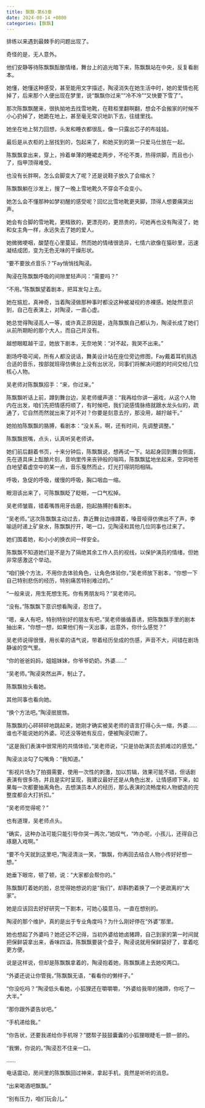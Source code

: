 ```yaml
---
title: 飘飘-第63章
date: 2024-08-14 +0800
categories: [飘飘]
---
```


排练以来遇到最棘手的问题出现了。

奇怪的是，无人意外。

他们安静等待陈飘飘酝酿情绪，舞台上的追光暗下来，陈飘飘站在中央，反复看剧本。

她懂，她懂这种感受，甚至能用文字描述，陶浸消失在她生活中时，她的爱情也死掉了，后来那个人便出现在梦里，说“飘飘你过来”“冷不冷”“又快要下雪了”。

那次陈飘飘醒来，很执拗地去找雪地靴，在鞋柜里翻啊翻，想会不会搬家的时候不小心扔掉了，她跪在地上，甚至毫无常识地趴下去，往缝里找。

她坐在地上努力回想，头发和睡衣都很乱，像一只露出芯子的布娃娃。

最后是从衣柜的上层找到的，包起来了，和她买到的第一只爱马仕放在一起。

陈飘飘拿出来，穿上，拎着单薄的睡裙走两步，不伦不类，热得烘脚，而且也小了，指甲顶得难受。

也没有长胖啊，怎么会脚变大了呢？还是说鞋子放久了会缩水？

陈飘飘躺在沙发上，搜了一晚上雪地靴久不穿会不会变小。

她怎么会不懂那种如梦初醒的感受呢？回忆比雪地靴更夹脚，顶得人想要痛哭出声。

她会有合脚的雪地靴，更精致的，更漂亮的，更昂贵的，可她再也没有陶浸了，她和女主角一样，永远失去了她的爱人。

她微微哽咽，酸楚在心里蔓延，然而她的情绪很诡异，七情六欲像在猫砂里，迅速凝结成团，变为无色无味的干燥形状。

“要不要放点音乐？”Fay悄悄找陶浸。

陶浸在陈飘飘呼吸的间隙里轻声问：“需要吗？”

“不用。”陈飘飘望着剧本，把耳发勾上去。

她在尴尬，真神奇，当着陶浸做那种事时都没这种被凝视的赤裸感。她陡然意识到，自己在表演上，对陶浸，一直心虚。

她总觉得陶浸高人一等，或许真正原因是，连陈飘飘自己都认为，陶浸长成了她们从前所期盼的那个大人，而自己并没有。

越想眼眶越干涩，她放下剧本，无奈地笑：“对不起，我哭不出来。”

剧场呼吸可闻，所有人都没说话，舞美设计站在座位旁边修图，Fay戴着耳机挑选合适的音乐，按部就班得仿佛台上没有出状况，同事们将解决问题的时间交给几位核心人物。

吴老师对陈飘飘招手：“来，你过来。”

陈飘飘听话上前，蹲到舞台边，吴老师缓声道：“我再给你讲一遍戏，从这个人物内在出发，咱们先把情感捋顺了，有时候吧，我们说感情脉络就跟水龙头似的，疏通了，它自然而然就出来了对不对？你要是刻意去拧，那没用，越拧越干。”

她拍拍陈飘飘的胳膊，看剧本：“没关系，啊，还有时间，先调整调整。”

陈飘飘抿嘴，点头，认真听吴老师讲。

她们前后翻着书页，十来分钟后，陈飘飘说，想再试一下。站起身回到舞台侧面，先在道具床上酝酿片刻，音响里传来丧钟般的嗡鸣，陈飘飘猛地坐起来，空洞地苍白地望着虚空中的某一点，音乐戛然而止，灯光打得阴阳相隔。

呼吸，急促的呼吸，缓慢的呼吸，胸口咽血一缩。

眼泪该出来了，可陈飘飘眨了眨眼，一口气松掉。

吴老师皱眉，错着嘴唇用牙齿磨，抱起胳膊肘看剧本。

“吴老师。”这次陈飘飘主动过去，靠近舞台边缘蹲着，嗓音哑得仿佛出不了声，李喻适时递上矿泉水，陈飘飘拧开，喝一口，见陶浸和其他几位同事也过来了。

她们围着她，和小小的换衣间一样安全。

陈飘飘不知道她们是不是为了隔绝其余工作人员的视线，以保护演员的情绪，但她非常感激这个举动。

“咱们换个方法，不用你去体验角色，让角色体验你，”吴老师放下剧本，“你想一下自己特别悲伤的经历，特别痛苦特别难过的。”

“一般来说，用生死想生死。你有男朋友吗？”吴老师问。

“没有。”陈飘飘下意识想看陶浸，忍住了。

“嗯，亲人有吧，特别特别好的朋友有吧，”吴老师循循善诱，把陈飘飘手里的剧本抽出来，“你想一想，如果他们有一天出事，出意外，你什么感觉？”

吴老师说得很慢，用长辈的语气说，带着经历垒成的伤感，声音不大，间错在剧场静谧的空气里。

“你的爸爸妈妈，姐姐妹妹，你爷爷奶奶，外婆……”

“吴老师。”陶浸突然出声，制止了。

陈飘飘抬头看她。

其他同事也看向她。

“换个方法吧。”陶浸抿抿唇。

陈飘飘的心砰砰砰地跳起来，她刚才确实被吴老师的语言打得心头一缩，外婆……谁也不能说她的外婆。可还没等她有反应，便被陶浸切断了。

“这是我们表演中很常用的共情体验，”吴老师说，“只是协助演员去抓难过的感觉。”

陶浸淡淡勾了勾嘴角：“我知道。”

“影视片场为了拍摄需要，使用一次性的刺激，加以剪辑，效果可能不错，但话剧表演有很多场，并且是实时呈现，我建议最好还是从角色出发，让情感顺下来，如果每一次都要抽离角色，去想演员本人的经历，那么表演的流畅度和人物塑造的完整度都会大打折扣。”

“吴老师觉得呢？”

也有道理，吴老师点头。

“确实，这种办法可能只能引导你哭一两次，”她叹气，“咋办呢，小孩儿，还得自己琢磨入戏啊。”

“要不今天就到这里吧，”陶浸清淡一笑，“飘飘，你再回去结合人物小传好好想一想。”

她垂下眼帘，顿了顿，说：“大家都会帮你的。”

陈飘飘盯着她的脸，总觉得她想说的是“我们”，却斟酌着换了一个更疏离的“大家”。

她是应该回去好好研究一下剧本，可她心猿意马，一直在想别的。

陶浸的那个维护，真的是出于专业角度吗？为什么刚好停在“外婆”那里。

她也想起了外婆吗？她还记不记得，当初外婆给她卤猪蹄，自己到家的第一时间就把保鲜袋拿出来，香味四溢，陈飘飘要装个盘子，陶浸说就用保鲜袋好了，拿着吃更方便。

说是这样说，但却是陈飘飘拿着的，陶浸抱着她，陈飘飘递上去她咬两口。

“外婆还说让你管我，”陈飘飘无语，“看看你的懒样子。”

“你没吃吗？”陶浸低头看她，小狐狸还在嚼嚼嚼，“外婆给我带的猪蹄，你吃了一大半。”

“那你跟外婆告状吧。”

“手机递给我。”

“你告状，还要我递给你手机呀？”腮帮子鼓鼓囊囊的小狐狸眼睫毛一颤一颤的。

“我懒，你说的。”陶浸忍不住亲一口。

……

电话震动，房间里的陈飘飘回过神来，拿起手机，竟然是听听的消息。

“出来喝酒吧飘飘。”

“别有压力，咱们玩会儿。”

